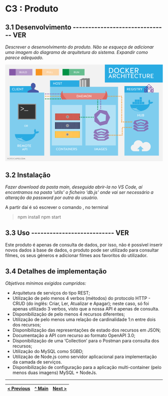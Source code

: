 # C3 : Produto


## 3.1 Desenvolvimento ------------------------------- VER

_Descrever o desenvolvimento do produto. Não se esqueça de adicionar uma imagem do diagrama de arquitetura do sistema. Expandir como parece adequado._

![System architecture](images/image09.png)

## 3.2 Instalação 

_Fazer download da pasta main, deseguida abrir-la no VS Code, aí encontramos na pasta 'utils' o ficheiro 'db.js' onde vai ser necessário a alteração da password por outra do usuário._

A partir daí é só escrever o comando , no terminal
> npm install
> npm start



## 3.3 Uso --------------------------- VER

Este produto é apenas de consulta de dados, por isso, não é possível inserir novos dados à base de dados, o produto pode ser utilizado para consultar filmes, os seus géneros e adicionar filmes aos favoritos do utilizador.

## 3.4 Detalhes de implementação

_Objetivos mínimos exigidos cumpridos:_
* Arquitetura de serviços do tipo REST;
* Utilização de pelo menos 4 verbos (métodos) do protocolo HTTP - CRUD (do inglês: Criar, Ler, Atualizar e Apagar); neste caso, só foi apenas utilizado 3 verbos, visto que a nossa API é apenas de consulta.
* Disponibilização de pelo menos 4 recursos diferentes;
* Utilização de pelo menos uma relação de cardinalidade 1:n entre dois dos recursos;
* Disponibilização das representações de estado dos recursos em JSON;
* Documentação a API com recurso ao formato OpenAPI 3.0;
* Disponibilização de uma ‘Collection’ para o Postman para consulta dos recursos;
* Utilização do MySQL como SGBD;
* Utilização de Node.js como servidor aplicacional para implementação da camada de serviços.
* Disponibilização de configuração para a aplicação multi-container (pelo menos duas imagens) MySQL + NodeJs. 


---
[< Previous](c2.md) | [^ Main](../../../) | [Next >](c4.md)
:--- | :---: | ---: 
